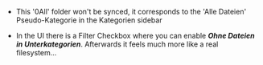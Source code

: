 * This '0All' folder won't be synced, it corresponds to the 'Alle Dateien'
  Pseudo-Kategorie in the Kategorien sidebar

* In the UI there is a Filter Checkbox where you can enable ***Ohne Dateien in
  Unterkategorien***. Afterwards it feels much more like a real filesystem...
